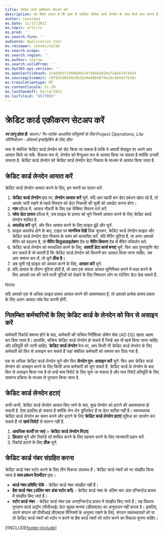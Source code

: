 ```yaml
---
title: क्रेडिट कार्ड एकीकरण सेटअप करें
description: यह विषय बताता है कि खर्च से संबंधित क्रेडिट कार्ड लेनदेन के साथ कैसे काम करना है.
author: suvaidya
ms.date: 11/17/2021
ms.topic: article
ms.prod: ''
ms.search.form: ''
audience: Application User
ms.reviewer: johnmichalak
ms.search.scope: ''
ms.search.region: ''
ms.author: shylaw
ms.search.validFrom: ''
ms.dyn365.ops.version: ''
ms.openlocfilehash: 2c9d993f1999b0be24794bbe828afa8eb74744e9
ms.sourcegitcommit: c0792bd65d92db25e0e8864879a19c4b93efb10c
ms.translationtype: MT
ms.contentlocale: hi-IN
ms.lasthandoff: 04/14/2022
ms.locfileid: "8577055"
---
```

# <a name="set-up-credit-card-integration"></a>क्रेडिट कार्ड एकीकरण सेटअप करें

_**पर लागू होता है:** साधन / गैर-स्टॉक आधारित परिदृश्यों के लिए Project Operations, Lite परिनियोजन - प्रोफार्मा इनवॉइसिंग के लिए डील_

व्यय से संबंधित क्रेडिट कार्ड लेनदेन को सेट किया जा सकता है ताकि वे आवर्ती शेड्यूल पर अपने आप आयात किये जा सकें. विकल्प रूप से, लेनदेन को मैन्युअल रूप से आयात किया जा सकता है क्योंकि उनकी ज़रूरत है. क्रेडिट कार्ड लेनदेन को क्रेडिट कार्ड लेनदेन डेटा निकाय के माध्यम से आयात किया जाता है.

## <a name="import-credit-card-transactions"></a>क्रेडिट कार्ड लेनदेन आयात करें

क्रेडिट कार्ड लेनदेन आयात करने के लिए, इन चरणों का पालन करें:

1. **क्रेडिट कार्ड लेनदेन** पृष्ठ पर, **लेनदेन आयात करें** चुनें. यदि आप पहली बार डेटा प्रबंधन खोल रहे हैं, तो आपके जारी रखने से पहले सिस्टम को डेटा निकायों की सूची को अपडेट करना होगा।
2. **नाम** फ़ील्ड में, आयात नौकरी के लिए एक विशिष्ट विवरण दर्ज करें.
3. **स्रोत डेटा प्रारूप** फ़ील्ड में, उस फ़ाइल के प्रारूप को चुने जिसमें आयात करने के लिए क्रेडिट कार्ड लेनदेन शामिल है.
4. **अपलोड करें** चुनें, और फिर आयात करने के लिए फ़ाइल ढूंढें और चुनें.
5. फ़ाइल अपलोड होने के बाद, टाइल पर **मानचित्र देखें** लिंक चुनकर, क्रेडिट कार्ड लेनदेन फ़ाइल और क्रेडिट कार्ड लेनदेन डेटा निकाय के स्तंभ को सत्यापित करें. यदि मैपिंग त्रुटियां हैं, या अगर आपको मैपिंग को बदलना है, तो **मैपिंग विज़ुअलाइज़ेशन** टैब या **मैपिंग विवरण** टैब से मैंपिग परिवर्तन करें.
6. क्रेडिट कार्ड लेनदेन को स्वचालित करने के लिए, **आवर्ती डेटा कार्य बनाएं** चुनें. फिर आप पुनरावृत्ति सेट कर सकते हैं जो बताती है कि क्रेडिट कार्ड लेनदेन को कितनी बार आयात किया जाना चाहिए. जब आप समाप्त कर लें, तो चुनें **ठीक है।**
7. अब चुनी गई फ़ाइल को आयात करने के लिए, **आयात करें** चुनें.
8. यदि आयात के दौरान त्रुटियां होती हैं, तो आप एक सफल आयात सुनिश्चित करने में मदद करने के लिए आपको तय की जाने वाली त्रुटियों को देखने के लिए निष्पादन लॉग या स्टेज़िंग डेटा देख सकते हैं.

> [!NOTE]
> यदि आपको एक से अधिक फ़ाइल प्रारूप आयात करने की आवश्यकता है, तो आपको प्रत्येक प्रारूप प्रकार के लिए अलग आयात जॉब पैदा करनी होंगी.

## <a name="reassign-the-credit-card-transactions-for-terminated-employees"></a>निलम्बित कर्मचारियों के लिए क्रेडिट कार्ड के लेनदेन को फिर से असाइन करें

कर्मचारी रिकॉर्ड समाप्त होने के बाद, कर्मचारी की सक्रिय निर्देशिका डोमेन सेवा (AD DS) खाता अक्षम कर दिया जाता है। हालांकि, सक्रिय क्रेडिट कार्ड लेनदेन हो सकते हैं जिन्हें अब भी खर्च किया जाना चाहिए और प्रतिपूर्ति की जानी चाहिए. **क्रेडिट कार्ड लेनदेन** पेज पर, आप किसी भी क्रेडिट कार्ड लेनदेन के लिए कर्मचारी को फिर से असाइन कर सकते हैं जहां संबंधित कर्मचारी को समाप्त कर दिया गया है.

एक या अधिक क्रेडिट कार्ड लेनदेन चुनें और फिर **लेनदेन पुन: असाइन करें** चुनें. फिर आप क्रेडिट कार्ड लेनदेन को असाइन करने के लिए किसी अन्य कर्मचारी को चुन सकते हैं. क्रेडिट कार्ड के लेनदेन के बाद फिर से असाइन किया गया है तो उन्हें व्यय रिपोर्ट के लिए चुना जा सकता है और व्यय रिपोर्ट प्रतिपूर्ति के लिए सामान्य प्रक्रिया के माध्यम से भुगतान किया जाता है.

## <a name="delete-credit-card-transactions"></a>क्रेडिट कार्ड लेनदेन हटाएं 

कभी-कभी, क्रेडिट कार्ड लेनदेन आयात किए जाने के बाद, कुछ लेनदेन को हटाने की आवश्यकता हो सकती है. ऐसा इसलिए हो सकता है क्योंकि लेन-देन डुप्लिकेट हैं या डेटा सटीक नहीं है। व्यवस्थापक क्रेडिट कार्ड लेनदेन का चयन करने और हटाने के लिए **क्रेडिट कार्ड लेनदेन हटाएं** सुविधा का उपयोग कर सकते हैं जो **खर्च रिपोर्ट** से संलग्न नहीं हैं. 

1. **आवधिक कार्यों पर जाएं** > **क्रेडिट कार्ड लेनदेन मिटाएं**.
2. **फ़िल्टर** चुनें और रिकॉर्ड को शामिल करने के लिए पहचान करने के लिए जानकारी प्रदान करें.
3. रिकॉर्ड हटाने के लिए **ठीक** चुनें. 

## <a name="storing-credit-card-numbers"></a>क्रेडिट कार्ड नंबर संग्रहित करना

क्रेडिट कार्ड नंबर स्टोर करने के लिए तीन विकल्प उपलब्ध हैं। क्रेडिट कार्ड नंबरों को पर संग्रहीत किया जाता है **व्यय प्रबंधन पैरामीटर** पृष्ठ।

- **कार्ड नंबर प्रविष्टि रोकें** - क्रेडिट कार्ड नंबर संग्रहीत नहीं हैं।
- **हैश कार्ड नंबर (अंतिम चार अंक स्टोर करें)** - क्रेडिट कार्ड नंबर के अंतिम चार अंक एन्क्रिप्टेड प्रारूप में संग्रहीत किए जाते हैं।
- **स्टोर कार्ड नंबर** - क्रेडिट कार्ड नंबर एक अनएन्क्रिप्टेड प्रारूप में संग्रहीत किए जाते हैं। यह विकल्प भुगतान कार्ड उद्योग (पीसीआई) डेटा सुरक्षा मानक (डीएसएस) का अनुपालन नहीं करता है। इसलिए, अपने संगठन को पीसीआई डीएसएस विनियमों के अनुरूप रखने के लिए, संगठन व्यवस्थापकों को या तो क्रेडिट कार्ड नंबरों को स्टोर न करने या हैश कार्ड नंबरों को स्टोर करने का विकल्प चुनना चाहिए।

[!INCLUDE[footer-include](../includes/footer-banner.md)]
